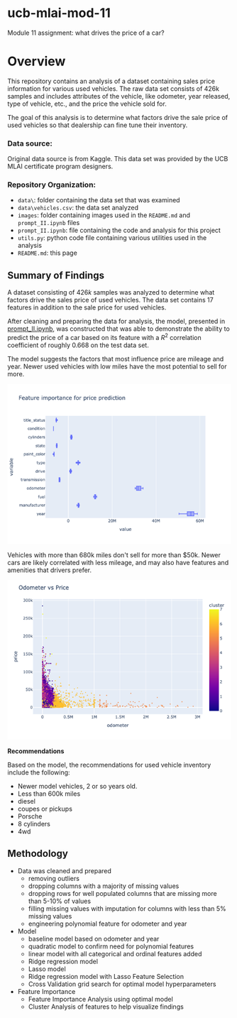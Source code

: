 # ucb-mlai-mod-11
Module 11 assignment: what drives the price of a car?

# Overview
This repository contains an analysis of a dataset containing sales price information for various used vehicles. The raw data set consists of 426k samples and includes attributes of the vehicle, like odometer, year released, type of vehicle, etc., and the price the vehicle sold for.

The goal of this analysis is to determine what factors drive the sale price of used vehicles so that dealership can fine tune their inventory.

### Data source:
Original data source is from Kaggle. This data set was provided by the UCB MLAI certificate program designers.

### Repository Organization:
- `data\`: folder containing the data set that was examined
- `data\vehicles.csv`: the data set analyzed
- `images`: folder containing images used in the `README.md` and `prompt_II.ipynb` files
- `prompt_II.ipynb`: file containing the code and analysis for this project
- `utils.py`: python code file containing various utilities used in the analysis
- `README.md`: this page

## Summary of Findings

A dataset consisting of $426k$ samples was analyzed to determine what factors drive the sales price of used vehicles. The data set contains 17 features in addition to the sale price for used vehicles.

After cleaning and preparing the data for analysis, the model, presented in [prompt_II.ipynb](prompt_II.ipynb), was constructed that was able to demonstrate the ability to predict the price of a car based on its feature with a $R^2$ correlation coefficient of roughly $0.668$ on the test data set.

The model suggests the factors that most influence price are mileage and year. Newer used vehicles with low miles have the most potential to sell for more.

![features](images/feature_importance.png)


Vehicles with more than 680k miles don't sell for more than $50k. Newer cars are likely correlated with less mileage, and may also have features and amenities that drivers prefer.

![mileage](images/odometer_price.png)


**Recommendations**

Based on the model, the recommendations for used vehicle inventory include the following:
- Newer model vehicles, 2 or so years old.
- Less than 600k miles
- diesel
- coupes or pickups
- Porsche
- 8 cylinders
- 4wd

## Methodology
- Data was cleaned and prepared
  - removing outliers
  - dropping columns with a majority of missing values
  - dropping rows for well populated columns that are missing more than 5-10% of values
  - filling missing values with imputation for columns with less than 5% missing values
  - engineering polynomial feature for odometer and year
- Model
  - baseline model based on odometer and year
  - quadratic model to confirm need for polynomial features
  - linear model with all categorical and ordinal features added
  - Ridge regression model
  - Lasso model
  - Ridge regression model with Lasso Feature Selection
  - Cross Validation grid search for optimal model hyperparameters
- Feature Importance
  - Feature Importance Analysis using optimal model
  - Cluster Analysis of features to help visualize findings
